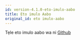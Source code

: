 ```yaml
---
id: version-4.1.0-eto-imulo-aabo
title: Eto imulo Aabo
original_id: eto imulo-aabo
---
```


Tẹle eto imulo aabo wa ni [Github](https://github.com/verdaccio/verdaccio/security/policy)